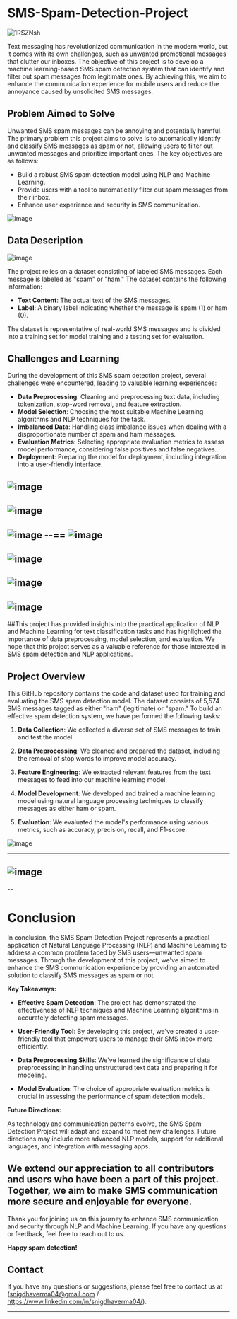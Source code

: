 # SMS-Spam-Detection-Project


![1RSZNsh](https://github.com/SnigdhaVrma/SMS-Spam-Detection-Project/assets/133538251/9c98eef2-0086-4bc9-86bf-2fcbf1caa4d6)


Text messaging has revolutionized communication in the modern world, but it comes with its own challenges, such as unwanted promotional messages that clutter our inboxes. The objective of this project is to develop a machine learning-based SMS spam detection system that can identify and filter out spam messages from legitimate ones. By achieving this, we aim to enhance the communication experience for mobile users and reduce the annoyance caused by unsolicited SMS messages.

## Problem Aimed to Solve

Unwanted SMS spam messages can be annoying and potentially harmful. The primary problem this project aims to solve is to automatically identify and classify SMS messages as spam or not, allowing users to filter out unwanted messages and prioritize important ones. The key objectives are as follows:

- Build a robust SMS spam detection model using NLP and Machine Learning.
- Provide users with a tool to automatically filter out spam messages from their inbox.
- Enhance user experience and security in SMS communication.

![image](https://github.com/SnigdhaVrma/SMS-Spam-Detection-Project/assets/133538251/8cb4f7c2-584e-4e08-8b3b-272e0f86ccd8)

## Data Description


![image](https://github.com/SnigdhaVrma/SMS-Spam-Detection-Project/assets/133538251/a91a8cf5-c2d3-4737-9a4a-da79e1a56e1a)


The project relies on a dataset consisting of labeled SMS messages. Each message is labeled as "spam" or "ham." The dataset contains the following information:

- **Text Content**: The actual text of the SMS messages.
- **Label**: A binary label indicating whether the message is spam (1) or ham (0).

The dataset is representative of real-world SMS messages and is divided into a training set for model training and a testing set for evaluation.


## Challenges and Learning

During the development of this SMS spam detection project, several challenges were encountered, leading to valuable learning experiences:

- **Data Preprocessing**: Cleaning and preprocessing text data, including tokenization, stop-word removal, and feature extraction.
- **Model Selection**: Choosing the most suitable Machine Learning algorithms and NLP techniques for the task.
- **Imbalanced Data**: Handling class imbalance issues when dealing with a disproportionate number of spam and ham messages.
- **Evaluation Metrics**: Selecting appropriate evaluation metrics to assess model performance, considering false positives and false negatives.
- **Deployment**: Preparing the model for deployment, including integration into a user-friendly interface.

![image](https://github.com/SnigdhaVrma/SMS-Spam-Detection-Project/assets/133538251/3f1ec8ec-d90d-4c35-b0cb-a5bc16578c4a)
-----
![image](https://github.com/SnigdhaVrma/SMS-Spam-Detection-Project/assets/133538251/c41eaa4a-5102-4d1f-8e58-5195f6fcc2f7)
-----
![image](https://github.com/SnigdhaVrma/SMS-Spam-Detection-Project/assets/133538251/fc702b00-80c3-4dac-9929-d4a09072398c)
--==
![image](https://github.com/SnigdhaVrma/SMS-Spam-Detection-Project/assets/133538251/a572628d-5178-4675-850d-af181ef4d599)
----
![image](https://github.com/SnigdhaVrma/SMS-Spam-Detection-Project/assets/133538251/e59557a0-c305-4d8b-bb8c-e748dfdebe6c)
----
![image](https://github.com/SnigdhaVrma/SMS-Spam-Detection-Project/assets/133538251/33028386-50a2-4bfe-bbfa-4ab49eb2293e)
----
![image](https://github.com/SnigdhaVrma/SMS-Spam-Detection-Project/assets/133538251/6ae3bbc6-ed0e-49b5-8c4a-fa239fac5025)
----

##This project has provided insights into the practical application of NLP and Machine Learning for text classification tasks and has highlighted the importance of data preprocessing, model selection, and evaluation. We hope that this project serves as a valuable reference for those interested in SMS spam detection and NLP applications.



## Project Overview

This GitHub repository contains the code and dataset used for training and evaluating the SMS spam detection model. The dataset consists of 5,574 SMS messages tagged as either "ham" (legitimate) or "spam." To build an effective spam detection system, we have performed the following tasks:

1. **Data Collection**: We collected a diverse set of SMS messages to train and test the model.

2. **Data Preprocessing**: We cleaned and prepared the dataset, including the removal of stop words to improve model accuracy.

3. **Feature Engineering**: We extracted relevant features from the text messages to feed into our machine learning model.

4. **Model Development**: We developed and trained a machine learning model using natural language processing techniques to classify messages as either ham or spam.

5. **Evaluation**: We evaluated the model's performance using various metrics, such as accuracy, precision, recall, and F1-score.

![image](https://github.com/SnigdhaVrma/SMS-Spam-Detection-Project/assets/133538251/97e0cc7e-7eaa-42e1-92c6-a81c844ad73a)

----

![image](https://github.com/SnigdhaVrma/SMS-Spam-Detection-Project/assets/133538251/cf61abdf-2afe-47bc-8c93-23187be13e12)
-- 
--


# Conclusion

In conclusion, the SMS Spam Detection Project represents a practical application of Natural Language Processing (NLP) and Machine Learning to address a common problem faced by SMS users—unwanted spam messages. Through the development of this project, we've aimed to enhance the SMS communication experience by providing an automated solution to classify SMS messages as spam or not.

**Key Takeaways:**

- **Effective Spam Detection**: The project has demonstrated the effectiveness of NLP techniques and Machine Learning algorithms in accurately detecting spam messages.

- **User-Friendly Tool**: By developing this project, we've created a user-friendly tool that empowers users to manage their SMS inbox more efficiently.

- **Data Preprocessing Skills**: We've learned the significance of data preprocessing in handling unstructured text data and preparing it for modeling.

- **Model Evaluation**: The choice of appropriate evaluation metrics is crucial in assessing the performance of spam detection models.


**Future Directions:**

As technology and communication patterns evolve, the SMS Spam Detection Project will adapt and expand to meet new challenges. Future directions may include more advanced NLP models, support for additional languages, and integration with messaging apps.

We extend our appreciation to all contributors and users who have been a part of this project. Together, we aim to make SMS communication more secure and enjoyable for everyone.
--- 

Thank you for joining us on this journey to enhance SMS communication and security through NLP and Machine Learning. If you have any questions or feedback, feel free to reach out to us.

**Happy spam detection!**

## Contact

If you have any questions or suggestions, please feel free to contact us at (snigdhaverma04@gmail.com / https://www.linkedin.com/in/snigdhaverma04/).

---

